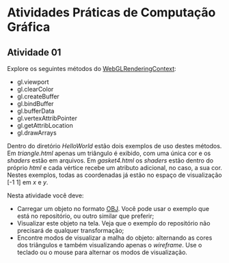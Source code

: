 # Atividades Práticas de Computação Gráfica
## Atividade 01

Explore os seguintes métodos do [WebGLRenderingContext](https://developer.mozilla.org/en-US/docs/Web/API/WebGLRenderingContext):

* gl.viewport
* gl.clearColor
* gl.createBuffer
* gl.bindBuffer
* gl.bufferData
* gl.vertexAttribPointer
* gl.getAttribLocation
* gl.drawArrays

Dentro do diretório *HelloWorld* estão dois exemplos de uso destes métodos. Em *triangle.html* apenas um triângulo é exibido, com uma única cor e os *shaders* estão em arquivos. Em *gasket4.html* os *shaders* estão dentro do próprio *html* e cada vértice recebe um atributo adicional, no caso, a sua cor. Nestes exemplos, todas as coordenadas já estão no espaço de visualização [-1 1] em *x* e *y*.

Nesta atividade você deve:
* Carregar um objeto no formato [OBJ](https://en.wikipedia.org/wiki/Wavefront_.obj_file#File_format). Você pode usar o exemplo que está no repositório, ou outro similar que preferir;
* Visualizar este objeto na tela. Veja que o exemplo do repositório não precisará de qualquer transformação;
* Encontre modos de visualizar a malha do objeto: alternando as cores dos triângulos e também visualizando apenas o *wireframe*. Use o teclado ou o mouse para alternar os modos de visualização.
